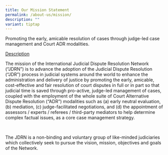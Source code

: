 ```yaml
---
title: Our Mission Statement
permalink: /about-us/mission/
description: ""
variant: tiptap
---
```

<p>Promoting the early, amicable resolution of cases through judge-led case
management and Court ADR modalities.</p>
<p><u>Description</u>
</p>
<p>The mission of the International Judicial Dispute Resolution Network (“JDRN”)
is to advance the adoption of the Judicial Dispute Resolution (“JDR”) process
in judicial systems around the world to enhance the administration and
delivery of justice by promoting the early, amicable, cost-effective and
fair resolution of court disputes in full or in part so that judicial time
is saved through pro-active, judge-led management of cases, coupled with
the employment of the whole suite of Court Alternative Dispute Resolution
(“ADR”) modalities such as (a) early neutral evaluation, (b) mediation,
(c) judge-facilitated negotiations, and (d) the appointment of assessors
/ experts / referees / third-party mediators to help determine complex
factual issues, as a core case management strategy.&nbsp;</p>
<p>&nbsp;</p>
<p>The JDRN is a non-binding and voluntary group of like-minded judiciaries
which collectively seek to pursue the vision, mission, objectives and goals
of the Network.</p>